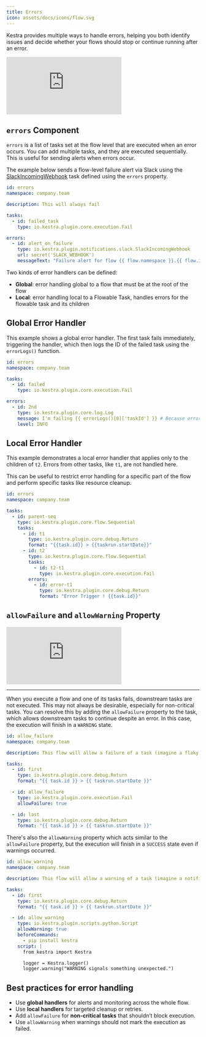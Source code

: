 ```yaml
---
title: Errors
icon: assets/docs/icons/flow.svg
---
```


Kestra provides multiple ways to handle errors, helping you both identify issues and decide whether your flows should stop or continue running after an error.

<div class="video-container">
  <iframe src="https://www.youtube.com/embed/VdVNqrL5aPI?si=4U749DR14cUV12P6" title="YouTube video player" frameborder="0" allow="accelerometer; autoplay; clipboard-write; encrypted-media; gyroscope; picture-in-picture; web-share" referrerpolicy="strict-origin-when-cross-origin" allowfullscreen></iframe>
</div>

## `errors` Component

`errors` is a list of tasks set at the flow level that are executed when an error occurs. You can add multiple tasks, and they are executed sequentially. This is useful for sending alerts when errors occur.

The example below sends a flow-level failure alert via Slack using the [SlackIncomingWebhook](/plugins/plugin-notifications/slack/io.kestra.plugin.notifications.slack.slackincomingwebhook) task defined using the `errors` property.

```yaml
id: errors
namespace: company.team

description: This will always fail

tasks:
  - id: failed_task
    type: io.kestra.plugin.core.execution.Fail

errors:
  - id: alert_on_failure
    type: io.kestra.plugin.notifications.slack.SlackIncomingWebhook
    url: secret('SLACK_WEBHOOK')
    messageText: "Failure alert for flow {{ flow.namespace }}.{{ flow.id }} with ID {{ execution.id }}"
```

Two kinds of error handlers can be defined:
* **Global**: error handling global to a flow that must be at the root of the flow
* **Local**: error handling local to a Flowable Task, handles errors for the flowable task and its children

## Global Error Handler

This example shows a global error handler. The first task fails immediately, triggering the handler, which then logs the ID of the failed task using the `errorLogs()` function.

```yaml
id: errors
namespace: company.team

tasks:
  - id: failed
    type: io.kestra.plugin.core.execution.Fail

errors:
  - id: 2nd
    type: io.kestra.plugin.core.log.Log
    message: I'm failing {{ errorLogs()[0]['taskId'] }} # Because errorLogs() is an array, the first taskId to fail is retrieved.
    level: INFO
```

## Local Error Handler

This example demonstrates a local error handler that applies only to the children of `t2`. Errors from other tasks, like `t1`, are not handled here.

This can be useful to restrict error handling for a specific part of the flow and perform specific tasks like resource cleanup.

```yaml
id: errors
namespace: company.team

tasks:
  - id: parent-seq
    type: io.kestra.plugin.core.flow.Sequential
    tasks:
      - id: t1
        type: io.kestra.plugin.core.debug.Return
        format: "{{task.id}} > {{taskrun.startDate}}"
      - id: t2
        type: io.kestra.plugin.core.flow.Sequential
        tasks:
          - id: t2-t1
            type: io.kestra.plugin.core.execution.Fail
        errors:
          - id: error-t1
            type: io.kestra.plugin.core.debug.Return
            format: "Error Trigger ! {{task.id}}"
```

## `allowFailure` and `allowWarning` Property

<div class="video-container">
  <iframe src="https://www.youtube.com/embed/WY6G_AONU_E?si=rEFrP-ButAkc9Ndf" title="YouTube video player" frameborder="0" allow="accelerometer; autoplay; clipboard-write; encrypted-media; gyroscope; picture-in-picture; web-share" referrerpolicy="strict-origin-when-cross-origin" allowfullscreen></iframe>
</div>

---

When you execute a flow and one of its tasks fails, downstream tasks are not executed. This may not always be desirable, especially for non-critical tasks. You can resolve this by adding the `allowFailure` property to the task, which allows downstream tasks to continue despite an error. In this case, the execution will finish in a `WARNING` state.

```yaml
id: allow_failure
namespace: company.team

description: This flow will allow a failure of a task (imagine a flaky unit test) and will continue processing downstream tasks, but the execution will finish in a `WARNING` state.

tasks:
  - id: first
    type: io.kestra.plugin.core.debug.Return
    format: "{{ task.id }} > {{ taskrun.startDate }}"

  - id: allow_failure
    type: io.kestra.plugin.core.execution.Fail
    allowFailure: true

  - id: last
    type: io.kestra.plugin.core.debug.Return
    format: "{{ task.id }} > {{ taskrun.startDate }}"
```

There's also the `allowWarning` property which acts similar to the `allowFailure` property, but the execution will finish in a `SUCCESS` state even if warnings occurred.

```yaml
id: allow_warning
namespace: company.team

description: This flow will allow a warning of a task (imagine a notification task) and will continue processing downstream tasks, with the execution finishing in a `SUCCESS` state even if warnings occurred.

tasks:
  - id: first
    type: io.kestra.plugin.core.debug.Return
    format: "{{ task.id }} > {{ taskrun.startDate }}"

  - id: allow_warning
    type: io.kestra.plugin.scripts.python.Script
    allowWarning: true
    beforeCommands:
      - pip install kestra
    script: |
      from kestra import Kestra

      logger = Kestra.logger()
      logger.warning("WARNING signals something unexpected.")
```

## Best practices for error handling

- Use **global handlers** for alerts and monitoring across the whole flow.  
- Use **local handlers** for targeted cleanup or retries.  
- Add `allowFailure` for **non-critical tasks** that shouldn’t block execution.  
- Use `allowWarning` when warnings should not mark the execution as failed.  
